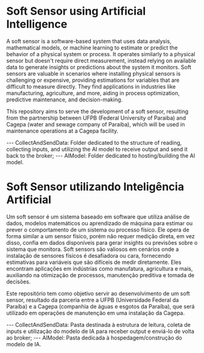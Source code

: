 # Soft Sensor using Artificial Intelligence

A soft sensor is a software-based system that uses data analysis, mathematical models, or machine learning to estimate or predict the behavior of a physical system or process. It operates similarly to a physical sensor but doesn't require direct measurement, instead relying on available data to generate insights or predictions about the system it monitors. Soft sensors are valuable in scenarios where installing physical sensors is challenging or expensive, providing estimations for variables that are difficult to measure directly. They find applications in industries like manufacturing, agriculture, and more, aiding in process optimization, predictive maintenance, and decision-making.

This repository aims to serve the development of a soft sensor, resulting from the partnership between UFPB (Federal University of Paraiba) and Cagepa (water and sewage company of Paraiba), which will be used in maintenance operations at a Cagepa facility.

--- CollectAndSendData: Folder dedicated to the structure of reading, collecting inputs, and utilizing the AI model to receive output and send it back to the broker;
--- AIModel: Folder dedicated to hosting/building the AI model.

# Soft Sensor utilizando Inteligência Artificial

Um soft sensor é um sistema baseado em software que utiliza análise de dados, modelos matemáticos ou aprendizado de máquina para estimar ou prever o comportamento de um sistema ou processo físico. Ele opera de forma similar a um sensor físico, porém não requer medição direta, em vez disso, confia em dados disponíveis para gerar insights ou previsões sobre o sistema que monitora. Soft sensors são valiosos em cenários onde a instalação de sensores físicos é desafiadora ou cara, fornecendo estimativas para variáveis que são difíceis de medir diretamente. Eles encontram aplicações em indústrias como manufatura, agricultura e mais, auxiliando na otimização de processos, manutenção preditiva e tomada de decisões.

Este repositório tem como objetivo servir ao desenvolvimento de um soft sensor, resultado da parceria entre a UFPB (Universidade Federal da Paraíba) e a Cagepa (companhia de águas e esgotos da Paraíba), que será utilizado em operações de manutenção em uma instalação da Cagepa.

--- CollectAndSendData: Pasta destinada à estrutura de leitura, coleta de inputs e utilização do modelo de IA para receber output e enviá-lo de volta ao broker;
--- AIModel: Pasta dedicada à hospedagem/construção do modelo de IA.
